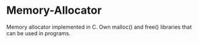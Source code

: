 # Memory-Allocator
Memory allocator implemented in C. Own malloc() and free() libraries that can be used in programs.

